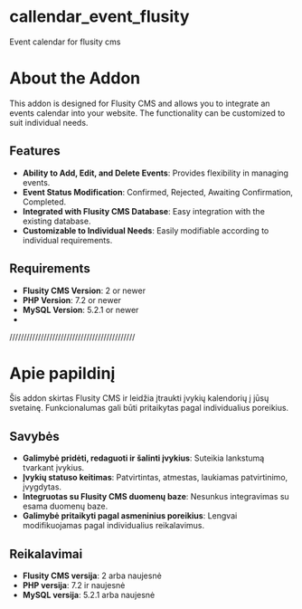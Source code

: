 # callendar_event_flusity
Event calendar for flusity cms
# About the Addon

<p>This addon is designed for Flusity CMS and allows you to integrate an events calendar into your website. The functionality can be customized to suit individual needs.</p>

## Features

- **Ability to Add, Edit, and Delete Events**: Provides flexibility in managing events.
- **Event Status Modification**: Confirmed, Rejected, Awaiting Confirmation, Completed.
- **Integrated with Flusity CMS Database**: Easy integration with the existing database.
- **Customizable to Individual Needs**: Easily modifiable according to individual requirements.

## Requirements

- **Flusity CMS Version**: 2 or newer
- **PHP Version**: 7.2 or newer
- **MySQL Version**: 5.2.1 or newer
- 
////////////////////////////////////////////
# Apie papildinį

<p>Šis addon skirtas Flusity CMS ir leidžia įtraukti įvykių kalendorių į jūsų svetainę. Funkcionalumas gali būti pritaikytas pagal individualius poreikius.</p>

## Savybės

- **Galimybė pridėti, redaguoti ir šalinti įvykius**: Suteikia lankstumą tvarkant įvykius.
- **Įvykių statuso keitimas**: Patvirtintas, atmestas, laukiamas patvirtinimo, įvygdytas.
- **Integruotas su Flusity CMS duomenų baze**: Nesunkus integravimas su esama duomenų baze.
- **Galimybė pritaikyti pagal asmeninius poreikius**: Lengvai modifikuojamas pagal individualius reikalavimus.

## Reikalavimai

- **Flusity CMS versija**: 2 arba naujesnė
- **PHP versija**: 7.2 ir naujesnė
- **MySQL versija**: 5.2.1 arba naujesnė
